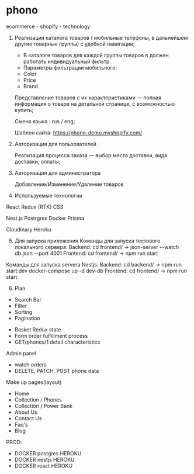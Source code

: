 # phono
ecommerce - shopify - technology

1.  Реализация каталога товаров ( мобильные телефоны, в дальнейшем другие товарные группы) с удобной навигации; 

    + В каталоге товаров для каждой группы товаров в должен работать индивидуальный фильтр. 
    + Параметры фильтрации мобильного: 
     + Color
     + Price
     + Brand
 
    Представление товаров с их характеристиками — полная информация о товаре на детальной странице, с возможностью купить; 

    Смена языка : rus / eng;

    Шаблон сайта: https://phono-demo.myshopify.com/

2. Авторизация для пользователей 
    
    Реализация процесса заказа — выбор места доставки, вида доставки, оплаты; 

3. Авторизация для администратора

    Добавление/Изменение/Удаление товаров

4. Используемые технологии

  React 
  Redux (RTK)
  CSS

  Nest.js 
  Postrgres
  Docker 
  Prisma

  Cloudinary
  Heroku



5. Для запуска приложения
Команды для запуска тестового локального сервера:
Backend: cd frontend/ -> json-server --watch db.json --port 4001
Frontend: cd frontend/ -> npm run start

Команды для запуска servera Nestjs:
Backend: cd backend/ -> npm run start:dev
         docker-compose up -d dev-db
Frontend: cd frontend/ -> npm run start

6. Plan
+ Search Bar
+ Filter
+ Sorting
+ Pagination
- Basket Redux state
- Form order fulfillment process
- GET/phones/1 detail characteristics

Admin panel 
- watch orders
- DELETE, PATCH, POST phone data

Make up pages(layout)
- Home
- Collection / Phones
- Collection / Power Bank
- About Us
- Contact Us
- Faq's
- Blog

PROD:
- DOCKER postgres HEROKU 
- DOCKER nestjs   HEROKU
- DOCKER react    HEROKU